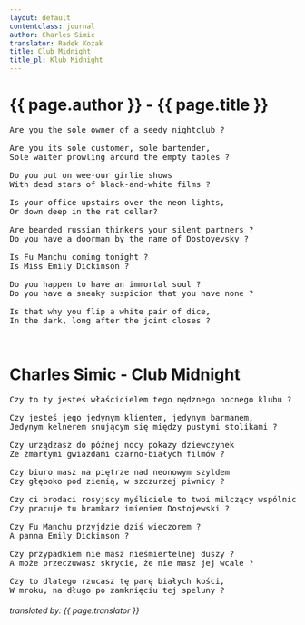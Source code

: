 ```yaml
---
layout: default
contentclass: journal
author: Charles Simic
translator: Radek Kozak
title: Club Midnight
title_pl: Klub Midnight
---
```


<h1 class="poem-title">{{ page.author }} - {{ page.title }}</h1>

<pre class="poem">
Are you the sole owner of a seedy nightclub ?

Are you its sole customer, sole bartender,
Sole waiter prowling around the empty tables ?

Do you put on wee-our girlie shows
With dead stars of black-and-white films ?

Is your office upstairs over the neon lights,
Or down deep in the rat cellar?

Are bearded russian thinkers your silent partners ?
Do you have a doorman by the name of Dostoyevsky ?

Is Fu Manchu coming tonight ?
Is Miss Emily Dickinson ?

Do you happen to have an immortal soul ?
Do you have a sneaky suspicion that you have none ?

Is that why you flip a white pair of dice,
In the dark, long after the joint closes ?
</pre>
<br/>
<h1 id="pl" class="poem-title">Charles Simic - Club Midnight</h1>

<pre class="poem">
Czy to ty jesteś właścicielem tego nędznego nocnego klubu ?

Czy jesteś jego jedynym klientem, jedynym barmanem,
Jedynym kelnerem snującym się między pustymi stolikami ?

Czy urządzasz do późnej nocy pokazy dziewczynek
Ze zmarłymi gwiazdami czarno-białych filmów ?

Czy biuro masz na piętrze nad neonowym szyldem
Czy głęboko pod ziemią, w szczurzej piwnicy ?

Czy ci brodaci rosyjscy myśliciele to twoi milczący wspólnicy ?
Czy pracuje tu bramkarz imieniem Dostojewski ?

Czy Fu Manchu przyjdzie dziś wieczorem ?
A panna Emily Dickinson ?

Czy przypadkiem nie masz nieśmiertelnej duszy ?
A może przeczuwasz skrycie, że nie masz jej wcale ?

Czy to dlatego rzucasz tę parę białych kości,
W mroku, na długo po zamknięciu tej speluny ?
</pre>

<h6 class="poem">translated by: {{ page.translator }}</h6>
